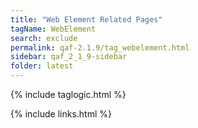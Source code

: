 ```yaml
---
title: "Web Element Related Pages"
tagName: WebElement
search: exclude
permalink: qaf-2.1.9/tag_webelement.html
sidebar: qaf_2_1_9-sidebar
folder: latest
---
```

{% include taglogic.html %}

{% include links.html %}
